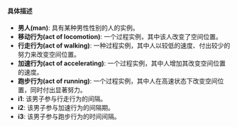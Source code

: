 #### 具体描述

- **男人(man)**: 具有某种男性性别的人的实例。
- **移动行为(act of locomotion)**: 一个过程实例，其中该人改变了空间位置。
- **行走行为(act of walking)**: 一种过程实例，其中人以较低的速度、付出较少的努力来改变空间位置。
- **加速行为(act of accelerating)**: 一个过程实例，其中人增加其改变空间位置的速度。
- **跑步行为(act of running)**: 一个过程实例，其中人在高速状态下改变空间位置，同时付出显著努力。
- **i1**: 该男子参与行走行为的间隔。
- **i2**: 该男子参与加速行为的间隔期。
- **i3**: 该男子参与跑步行为的时间间隔。

